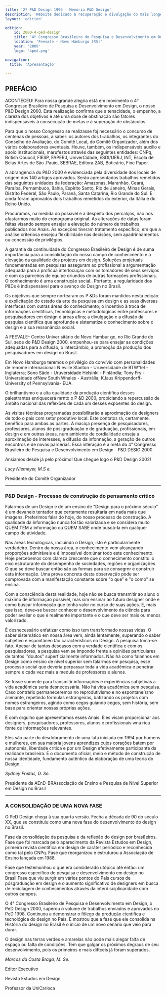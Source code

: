 ```yaml
---
title: '2º P&D Design 1996 - Memória P&D Design'
description: 'Website dedicado à recuperação e divulgação do mais longevo evento científico do campo do design no Brasil.'
layout: 'edition'

edition:
    id: 2000-4-ped-design
    title: '4º Congresso Brasileiro de Pesquisa e Desenvolvimento em Design'
    location: 'Feevale – Novo Hamburgo (RS)'
    year: '2000'
    logo: '4ped.png'

navigation:
  title: 'Apresentação'

---
```


## PREFÁCIO

ACONTECEU! Para nossa grande alegria está em movimento o 4° Congresso Brasileiro de Pesquisa e Desenvolvimento em Design, o nosso P&D Design 2000. Esta realização confirma que a tenacidade, o empenho, a clareza dos objetivos e até uma dose de obstinação são fatores indispensáveis à consecução de metas e à superação de obstáculos.

Para que o nosso Congresso se realizasse foj necessário o concurso de centenas de pessoas, a saber: os autores dos t~abalhos, os integrantes do Conselho de Avaliação, do Comitê Local, do Comitê Organizador, além dos vários colaboradores eventuais. Houve, também, os indispensáveis auxílio e apoio institucionais, marufestos através das seguintes entidades: CNPq, British Couocil, FIESP, FAPERJ, UniverCidade, ESDI/UERJ, INT, Escola de Belas Artes de São .Pauio, SEBRAE, Editora 2AB, Boticário, Fine Paper.

A abrangência do P&D 2000 é evidenciada pela diversidade dos locais de origem dos 140 artigos aprovados. Serão apresentados trabalhos remetidos das seguintes unidades da federação: Amazonas, Maranhão, Ceará, Paraíba, Pernambuco, Bahia, Espírito Santo, Rio de Janeiro, Minas Gerais, Distrito Federal, São Paulo, Paraná, Santa Catarina, Rio Grande do Sul. E ainda foram aprovados dois trabalhos remetidos do exterior, da Itália e do Reino Unido.

Procuramos, na medida do possível e a despeito dos percalços, não nos afastarmos muito do cronograma original. As alterações de datas foram feitas visando sempre ensejar a elevação do número de trabalhos publicados nos Anais. As exceções tiveram tratamento específico, em que a análise criteriosa ensejou flexibilidade nas decisões, sem apadrinhamentos ou concessão de privilégios.

A garantia da continuidade do Congresso Brasileiro de Design é de suma importância para a consolidação do nosso campo de conhecimento e a elevação da qualidade dos projetos em design. Soluções projetuais fundamentadas em pesquisas asseguram ao profissional a argumentação adequada para a proficua interlocuçao com os tomadores de seus serviços e com os parceiros de equipe oriundos de outras formações profissionais. O conhecimento é urna construção social.. Portanto, a regularidade dos P&Ds é indispensável para o avanço do Desjgn no Brasil.

Os objetivos que sempre nortearam os P &Ds foram mantidos nesta edição: a explicitação do estado da arte da pesquisa em design e as suas diversas interfaces com outras áreas do conhecimento; o incentivo à troca de informações científicas, tecnológicas e metodológicas entre professores e pesquisadores em design e áreas afins; a divulgação e a difusão da pesquisa científica que aprofunde e sistematize o conhecimento sobre o design e a sua ressonância social.

A FEEVALE- Centro Univer sitário de Novo Hambur go, no Rio Grande do Sul, sede do P&D Design 2000, empenhou-se para ensejar as condições adequadas para a difusão, o intercâmbio, a promoção da produção dos pesquisadores em design no Brasil. 

Em Novo Hamburgo teremos o privilégio do convívio com personalidades de renome internacional: N eville Stanton - Uruversidade de BTW"Iel - Inglaterra; Sono Sãde - Uruversidade Helsinki - Finlândia; Tony Fry - Universidade ofNew South Whales - Austrália; K.laus Krippendorff-University of Pennsylvania- EUA.

O brilhantismo e a alta qualidade da produção científica desses palestrantes enriquecerá mrnto o P &D 2000, propiciando a repercussão de âmbito nacional das reflexões de cada um desses expoentes do design.

As visitas técnicas programadas possibilitarão a aproximação de designers de todo o país com setor produtivo local. Este contatos rá, certamente, benéfico para ambas as partes. A maciça presença de pesquisadores, professores, alunos de pós-graduação e de graduação, profissionais, em design e em outras áreas, num ambiente de cordialidade enseja a aproximação de interesses, a difusão da infonnação, a geração de outros encontros e de novas parcerias. Essa interação é a meta do 4° Congresso Brasileiro de Pesquisa e Desenvolvimento em Design - P&D DESIG 2000.

Ansiamos desde já pelo próximo! Que chegue logo o P&D Design 2002!

*Lucy Niemeyer, M.S e.*

Presidente do Comitê Organizador

-----

### P&D Design - Processo de construção do pensamento crítico

Falarmos de um Design e de um ensino de "Design para o próximo século" é um devaneio tentador que certamente resultaria em nada mais que imagens. Preferimos falar do hoje, do nosso processo de construção. A qualidade da informação nunca foi tão valorizada e se considera muito QUEM TEM a informação ou QUEM SABE onde buscá-la em qualquer campo de atividade.

Nas áreas tecnológicas, incluindo o Design, isto é particularmente verdadeiro. Dentro da nossa área, o conhecimento vem alcançando proporções admiráveis e é impossível don:únar todo este conhecímento. Hoje percebemos com clareza crescente que o conhecimento constitui o eixo estruturante do desempenho de sociedades, regiões e organizações. O que se deve buscar então são as formas para se consegrnr e construir esta informação. Uma prova concreta desta observação pode ser comprovada com a manifestação constante sobre "o que" e "o como" se ensina. 

Com a consciência desta realidade, hoje não se busca transmitir ao aluno o máxímo de informação possível, mas sim ensinar ao futuro designer onde e como buscar informação que tenha valor no curso de suas ações. E, mais que isso, deve•se buscar conhecer o desenvolvimento da ciência para poder avaliar o que é realmente importante e o que deve ser mais ou menos valorizado.

É desnecessário enfatizar como isso tem transformado nossas vidas. O saber sistemático em nossa área vem, ainda lentamente, superando o saber subjetivo e espontâneo tão característicos no Design. A pesquisa toma-se fato. Apesar de tantos descasos com a verdade científica e com os pesquisadores, a pesquisa vem se impondo frente a opiniões particulares de tantos ''doutos" superficialmente informados. Não há como falannos em Design como ensino de nível superior sem falarmos em pesquisa, esse processo social que deveria perpassar toda a vida acadêmica e penetrar sempre e cada vez mais a medula de professores e alunos.

Se fosse somente para transmitir informações e experiências subjetivas a vida acadêmica seria desnecessária. Não há vida acadêmica sem pesquisa. Caso contrário permaneceremos no reprodutivismo e no espontaneísrno alienante, repetindo fórmulas estrangeiras, batizando os projetos com nomes estrangeiros, agindo como cegos guiando cegos, sem história, sem base para orientar nossas próprias ações.

É com orgulho que apresentamos esses Anais. Eles visam proporcionar aos designers, pesquisadores, professores, alunos e profissionais wna rica fonte de informações relevantes.

Eles são parte do desdobramento de uma luta iniciada em 1994 por homens e mulheres, em sua maioria jovens aprendizes cujos corações batem por autonomia, liberdade critica e por um Design efetivamente participante da realidade brasileira. É o documento oficial, meio e método de construção de nossa identidade, fundamento autêntico da elaboração de uma teoria do Design.

*Sydney Freitas, D. Se.*

Presidente da AEnD-BRAssociação de Ensino e Pesquisa de Nível Superior em Design no Brasil

-----

### A CONSOLIDAÇÃO DE UMA NOVA FASE

O PeD Design chega à sua quarta versão. Fecha a década de 90 do século XX, que se constituiu como uma nova fase do desenvolvimento do design no Brasil.

Fase da consolidação da pesquisa e da reflexão do design por brasi]eiros. Fase que foi marcada pelo aparecimento da Revista Estudos em Design, primeira revista científica em design de caráter periódico e reconhecida como tal pelo CNPq. Fase que reorganizou e estruturou a Associação de Ensino lançada em 1988.

Fase que testemunhou o que era considerado utópico até então: um congresso específico de pesquisa e desenvolvimento em design no Brasil.Fase que viu surgir em vários pontos do País cursos de pósgraduação em design e o aumento significativo de designers em busca de reciclagem de conhecimentos através da interdisciplinaridade com outros campos.

O 4° Congresso Brasileiro de Pesquisa e Desenvolvimento em Design, o PeD Design 2000, superou o volume de trabalhos enviados e aprovados no PeD 1998. Continuou a demonstrar o fôlego da produção cientifica e tecnológica do design no País. E mostrou que a fase que ele consolida na História do design no Brasil é o inicio de um novo cenário que veio para durar.

O design nas terras verdes e amarelas não pode mais alegar falta de espaço ou falta de condições. Tem que galgar os próximos degraus de seu desenvolvimento, pois os primeiros e mais diftceis já foram superados.

*Marcos da Costa Braga, M. Se.*

Editor Executivo

Revista Estudos em Design

Professor da UniCarioca
